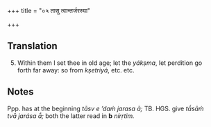 +++
title = "०५ तासु त्वान्तर्जरस्या"

+++
## Translation
5. Within them I set thee in old age; let the *yákṣma*, let perdition go  
forth far away: so from *kṣetriyá*, etc. etc.

## Notes
Ppp. has at the beginning *tāsv e ’daṁ jarasa ā;* TB. HGS. give *tā́sāṁ  
tvā jarása ā́;* both the latter read in **b** *nírṛtim.*

